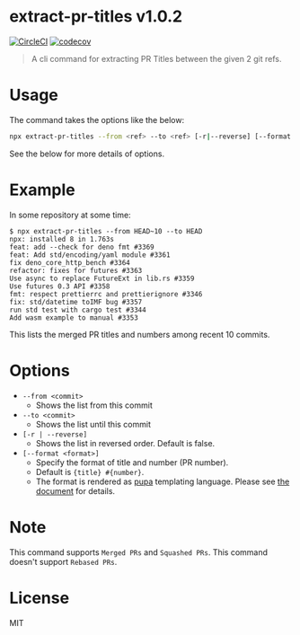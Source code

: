 # extract-pr-titles v1.0.2

[![CircleCI](https://circleci.com/gh/kt3k/extract-pr-titles.svg?style=svg)](https://circleci.com/gh/kt3k/extract-pr-titles)
[![codecov](https://codecov.io/gh/kt3k/extract-pr-titles/branch/master/graph/badge.svg)](https://codecov.io/gh/kt3k/extract-pr-titles)

> A cli command for extracting PR Titles between the given 2 git refs.

# Usage

The command takes the options like the below:

```sh
npx extract-pr-titles --from <ref> --to <ref> [-r|--reverse] [--format <format>]
```

See the below for more details of options.

# Example

In some repository at some time:

```console
$ npx extract-pr-titles --from HEAD~10 --to HEAD
npx: installed 8 in 1.763s
feat: add --check for deno fmt #3369
feat: Add std/encoding/yaml module #3361
fix deno_core_http_bench #3364
refactor: fixes for futures #3363
Use async to replace FutureExt in lib.rs #3359
Use futures 0.3 API #3358
fmt: respect prettierrc and prettierignore #3346
fix: std/datetime toIMF bug #3357
run std test with cargo test #3344
Add wasm example to manual #3353
```

This lists the merged PR titles and numbers among recent 10 commits.

# Options

- `--from <commit>`
  - Shows the list from this commit
- `--to <commit>`
  - Shows the list until this commit
- `[-r | --reverse]`
  - Shows the list in reversed order. Default is false.
- `[--format <format>]`
  - Specify the format of title and number (PR number).
  - Default is `{title} #{number}`.
  - The format is rendered as [pupa][] templating language. Please see [the document][pupa] for details.

# Note

This command supports `Merged PRs` and `Squashed PRs`. This command doesn't support `Rebased PRs`.

# License

MIT

[pupa]: https://github.com/sindresorhus/pupa
